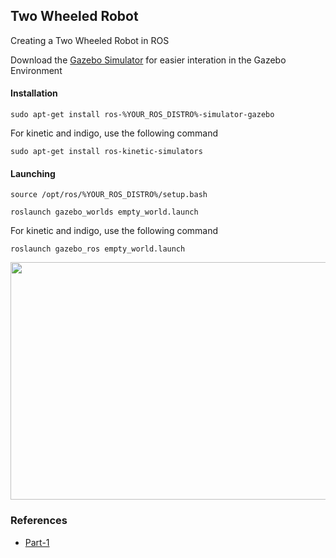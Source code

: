 ## Two Wheeled Robot

Creating a Two Wheeled Robot in ROS



Download the [Gazebo Simulator](http://wiki.ros.org/simulator_gazebo/Tutorials/StartingGazebo) for easier interation in the Gazebo Environment

#### Installation
```sudo apt-get install ros-%YOUR_ROS_DISTRO%-simulator-gazebo```

For kinetic and indigo, use the following command

```sudo apt-get install ros-kinetic-simulators```

#### Launching

```source /opt/ros/%YOUR_ROS_DISTRO%/setup.bash```

```roslaunch gazebo_worlds empty_world.launch```

For kinetic and indigo, use the following command

```roslaunch gazebo_ros empty_world.launch```

<p align="center">
  <img width="700" height="380" src="/Two Wheeled Robot/images/Gazebo Empty World.jpg">
</p>

### References

- [Part-1](http://www.theconstructsim.com/exploring-ros-2-wheeled-robot-part-01/)

